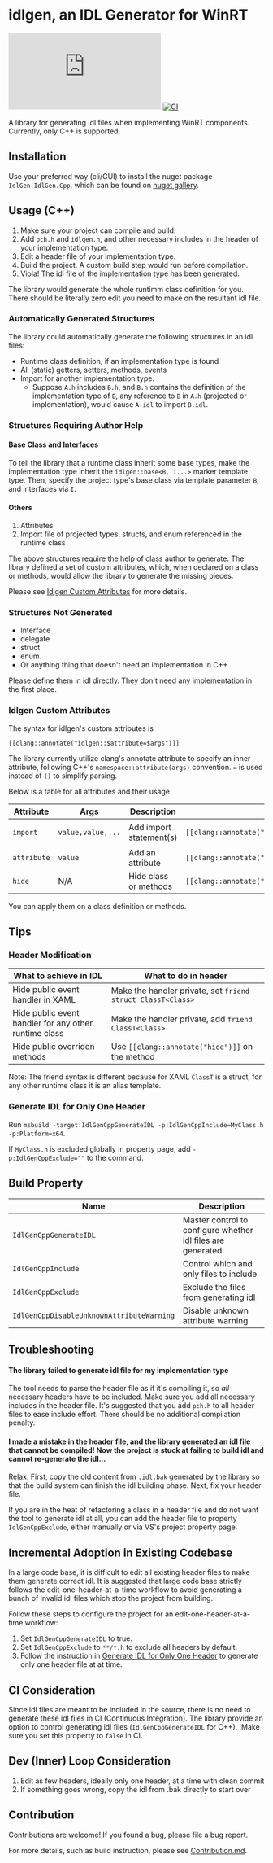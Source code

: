 # idlgen, an IDL Generator for WinRT

[![nuget](https://img.shields.io/nuget/v/IdlGen.IdlGen.Cpp)](https://www.nuget.org/packages/IdlGen.IdlGen.Cpp/)
[![CI](https://github.com/roxk/idlgen/actions/workflows/ci.yaml/badge.svg)](https://github.com/roxk/idlgen/actions/workflows/ci.yaml)

A library for generating idl files when implementing WinRT components. Currently, only C++ is supported.

## Installation

Use your preferred way (cli/GUI) to install the nuget package `IdlGen.IdlGen.Cpp`, which can be found on [nuget gallery](https://www.nuget.org/packages/IdlGen.IdlGen.Cpp/).

## Usage (C++)

1. Make sure your project can compile and build.
2. Add `pch.h` and `idlgen.h`, and other necessary includes in the header of your implementation type.
3. Edit a header file of your implementation type.
4. Build the project. A custom build step would run before compilation.
5. Viola! The idl file of the implementation type has been generated.

The library would generate the whole runtimm class definition for you. There should be literally zero edit you need to make on the resultant idl file.

### Automatically Generated Structures

The library could automatically generate the following structures in an idl files:
- Runtime class definition, if an implementation type is found
- All (static) getters, setters, methods, events
- Import for another implementation type.
  - Suppose `A.h` includes `B.h`, and `B.h` contains the definition of the implementation type of `B`, any reference to `B` in `A.h` (projected or implementation), would cause `A.idl` to import `B.idl`.

### Structures Requiring Author Help

#### Base Class and Interfaces

To tell the library that a runtime class inherit some base types, make the implementation type inherit the `idlgen::base<B, I...>` marker template type. Then, specify the project type's base class via template parameter `B`, and interfaces via `I`.

#### Others

1. Attributes
2. Import file of projected types, structs, and enum referenced in the runtime class

The above structures require the help of class author to generate. The library defined a set of custom attributes, which, when declared on a class or methods, would allow the library to generate the missing pieces.

Please see [Idlgen Custom Attributes](#Idlgen-Custom-Attributes) for more details.

### Structures Not Generated

- Interface
- delegate
- struct
- enum. 
- Or anything thing that doesn't need an implementation in C++

Please define them in idl directly. They don't need any implementation in the first place.

### Idlgen Custom Attributes

The syntax for idlgen's custom attributes is
```
[[clang::annotate("idlgen::$attribute=$args")]]
```

The library currently utilize clang's annotate attribute to specify an inner attribute, following C++'s `namespace::attribute(args)` convention. `=` is used instead of `()` to simplify parsing.

Below is a table for all attributes and their usage.

|Attribute|Args|Description|Example Declaration|Resultant idl|
|--|--|--|--|--|
|`import`|`value,value,...`|Add import statement(s)|`[[clang::annotate("idlgen::import=A.idl,B.idl"]]`|`import "A.idl";import "B.idl";`|
|`attribute`|`value`|Add an attribute|`[[clang::annotate("idlgen::attribute=default_interface")]]`|`[default_interface]`|
|`hide`|N/A|Hide class or methods|`[[clang::annotate("idlgen::hide")]]`|

You can apply them on a class definition or methods.

## Tips

### Header Modification

|What to achieve in IDL|What to do in header|
|--|--|
|Hide public event handler in XAML|Make the handler private, set `friend struct ClassT<Class>`|
|Hide public event handler for any other runtime class|Make the handler private, add `friend ClassT<Class>`|
|Hide public overriden methods|Use `[[clang::annotate("hide")]]` on the method|

Note: The friend syntax is different because for XAML `ClassT` is a struct, for any other runtime class it is an alias template.

### Generate IDL for Only One Header

Run `msbuild -target:IdlGenCppGenerateIDL -p:IdlGenCppInclude=MyClass.h -p:Platform=x64`.

If `MyClass.h` is excluded globally in property page, add `-p:IdlGenCppExclude=""` to the command.

## Build Property

|Name|Description|
|--|--|
|`IdlGenCppGenerateIDL`|Master control to configure whether idl files are generated|
|`IdlGenCppInclude`|Control which and only files to include|
|`IdlGenCppExclude`|Exclude the files from generating idl|
|`IdlGenCppDisableUnknownAttributeWarning`|Disable unknown attribute warning|

## Troubleshooting

#### The library failed to generate idl file for my implementation type

The tool needs to parse the header file as if it's compiling it, so _all_ necessary headers have to be included. Make sure you add all necessary includes in the header file. It's suggested that you add `pch.h` to all header files to ease include effort. There should be no additional compilation penalty.

#### I made a mistake in the header file, and the library generated an idl file that cannot be compiled! Now the project is stuck at failing to build idl and cannot re-generate the idl...

Relax. First, copy the old content from `.idl.bak` generated by the library so that the build system can finish the idl building phase. Next, fix your header file.

If you are in the heat of refactoring a class in a header file and do not want the tool to generate idl at all, you can add the header file to property `IdlGenCppExclude`, either manually or via VS's project property page.

## Incremental Adoption in Existing Codebase

In a large code base, it is difficult to edit all existing header files to make them generate correct idl. It is suggested that large code base strictly follows the edit-one-header-at-a-time workflow to avoid generating a bunch of invalid idl files which stop the project from building.

Follow these steps to configure the project for an edit-one-header-at-a-time workflow:
1. Set `IdlGenCppGenerateIDL` to true.
2. Set `IdlGenCppExclude` to `**/*.h` to exclude all headers by default.
3. Follow the instruction in [Generate IDL for Only One Header](#Generate-IDL-for-Only-One-Header) to generate only one header file at at time.

## CI Consideration

Since idl files are meant to be included in the source, there is no need to generate these idl files in CI (Continuous Integration). The library provide an option to control generating idl files (`IdlGenCppGenerateIDL` for C++). .Make sure you set this property to `false` in CI.

## Dev (Inner) Loop Consideration

1. Edit as few headers, ideally only one header, at a time with clean commit
2. If something goes wrong, copy the idl from .bak directly to start over

## Contribution

Contributions are welcome! If you found a bug, please file a bug report.

For more details, such as build instruction, please see [Contribution.md](Contribution.md).
